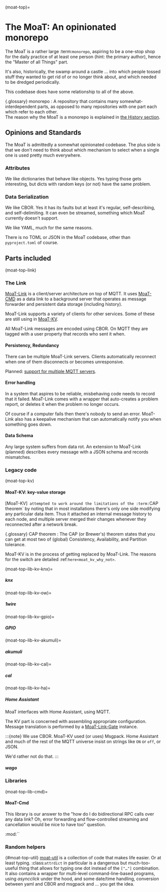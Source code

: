 (moat-top)=
# The MoaT: An opinionated monorepo

The MoaT is a rather large :term:`monorepo`, aspiring to be a one-stop shop
for the daily practice of at least one person (hint: the primary author),
hence the "Master of all Things" part.

It's also, historically, the swamp around a castle … into which people
tossed stuff they wanted to get rid of or no longer think about, and which
needed to be dredged periodically.

This codebase does have some relationship to all of the above.

{.glossary}
monorepo
: A repository that contains many somewhat-interdependent parts,
  as opposed to many repositories with one part each which refer to
  each other.
  <br />
  The reason why the MoaT is a monorepo is explained in [the
  History section](history).

## Opinions and Standards

The MoaT is admittedly a somewhat opinionated codebase.
The plus side is that we don't need to think about which mechanism to select
when a single one is used pretty much everywhere.

### Attributes

We like dictionaries that behave like objects. Yes typing those gets
interesting, but dicts with random keys (or not) have the same problem.

### Data Serialization

We like CBOR. Yes it has its faults but at least it's regular, self-describing,
and self-delimiting. It can even be streamed, something which MoaT currently
doesn't support.

We like YAML, much for the same reasons.

There is no TOML or JSON in the MoaT codebase, other than `pyproject.toml`
of course.


## Parts included

(moat-top-link)
### The Link

[MoaT-Link](moat-link-top) is a client/server architecture on top of MQTT. It
uses [MoaT-CMD](moat_lib_cmd_top) as a data link to a background
server that operates as message forwarder and persistent data storage
(including history).

MoaT-Link supports a variety of clients for other services. Some of these
are still using in [MoaT-KV](moat_top_kv).

All MoaT-Link messages are encoded using CBOR. On MQTT they are tagged
with a user property that records who sent it when.


#### Persistency, Redundancy

There can be multiple MoaT-Link servers. Clients automatically reconnect
when one of them disconnects or becomes unresponsive.

Planned: [support for multiple MQTT servers](todo-link-mqtt).


#### Error handling

In a system that aspires to be reliable, misbehaving code needs to record
that it failed. MoaT-Link comes with a wrapper that auto-creates a problem
report, or deletes it when the problem no longer occurs.

Of course if a computer fails then there's nobody to send an error.
MoaT-Link also has a keepalive mechanism that can automatically notify
you when something goes down.


#### Data Schema

Any large system suffers from data rot. An extension to MoaT-Link (planned)
describes every message with a JSON schema and records mismatches.


### Legacy code

(moat-top-kv)
#### MoaT-KV: key-value storage

[MoaT-KV]<moat-kv-top>` attempted to work around the limitations of the
:term:`CAP theorem` by noting that in most installations there's only one
side modifying any particular data item. Thus it attached an internal
message history to each node, and multiple server merged their changes
whenever they reconnected after a network break.

{.glossary}
CAP theorem
: The CAP (or Brewer's) theorem states that you can get at most two of
  (global) Consistency, Availability, and Partition tolerance.

MoaT-KV is in the process of getting replaced by MoaT-Link. The reasons
for the switch are detailed :ref:`here<moat_kv_why_not>`.


(moat-top-lib-kv-knx)=
##### knx

(moat-top-lib-kv-ow)=
##### 1wire

(moat-top-lib-kv-gpio)=
##### GPIO

(moat-top-lib-kv-akumuli)=
##### akumuli

(moat-top-lib-kv-cal)=
##### cal

(moat-top-lib-kv-ha)=
##### Home Assistant

MoaT interfaces with Home Assistant, using MQTT.

The KV part is concerned with assembling appropriate configuration.
Message translation is performed by a [MoaT-Link-Gate](link-gate-top)
instance.

:::{note}
We use CBOR. MoaT-KV used (or uses) Msgpack. Home Assistant and much of the
rest of the MQTT universe insist on strings like `ON` or `off`, or JSON.

We'd rather not do that.
:::

##### wago

### Libraries

(moat-top-lib-cmd)=
#### MoaT-Cmd

This library is our answer to the "how do I do bidirectional RPC calls over
any data link? Oh, error forwarding and flow-controlled streaming and
cancellation would be nice to have too" question.

:mod:``

### Random helpers

{#moat-top-util}
[moat-util](moat-util-top) is a collection of code that makes life easier.
Or at least typing. :class:`attrdict` in particular is a dangerous but
much-too-useful thing that allows for typing one dot instead of the ``["…"]``
combination. It also contains a wrapper for multi-level command-line-based
programs, using *asyncclick* under the hood, and some date/time handling,
conversion between yaml and CBOR and msgpack and … you get the idea.
